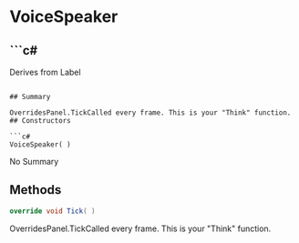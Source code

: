 # VoiceSpeaker

## ```c#
Derives from Label
```

## Summary

OverridesPanel.TickCalled every frame. This is your "Think" function.
## Constructors

```c#
VoiceSpeaker( ) 
```
No Summary
## Methods

```c#
override void Tick( ) 
```
OverridesPanel.TickCalled every frame. This is your "Think" function.
